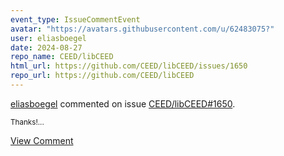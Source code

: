 ```yaml
---
event_type: IssueCommentEvent
avatar: "https://avatars.githubusercontent.com/u/62483075?"
user: eliasboegel
date: 2024-08-27
repo_name: CEED/libCEED
html_url: https://github.com/CEED/libCEED/issues/1650
repo_url: https://github.com/CEED/libCEED
---
```


<a href='https://github.com/eliasboegel' target='_blank'>eliasboegel</a> commented on issue <a href='https://github.com/CEED/libCEED/issues/1650' target='_blank'>CEED/libCEED#1650</a>.

<small>Thanks!...</small>

<a href='https://github.com/CEED/libCEED/issues/1650' target='_blank'>View Comment</a>